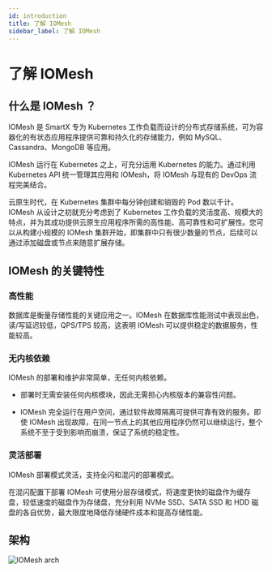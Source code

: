 ```yaml
---
id: introduction
title: 了解 IOMesh
sidebar_label: 了解 IOMesh
---
```


# 了解 IOMesh

## 什么是 IOMesh ？

IOMesh 是 SmartX 专为 Kubernetes 工作负载而设计的分布式存储系统，可为容器化的有状态应用程序提供可靠和持久化的存储能力，例如 MySQL、Cassandra、MongoDB 等应用。

IOMesh 运行在 Kubernetes 之上，可充分运用 Kubernetes 的能力。通过利用 Kubernetes API 统一管理其应用和 IOMesh，将 IOMesh 与现有的 DevOps 流程完美结合。

云原生时代，在 Kubernetes 集群中每分钟创建和销毁的 Pod 数以千计。IOMesh 从设计之初就充分考虑到了 Kubernetes 工作负载的灵活度高、规模大的特点，并为其成功提供云原生应用程序所需的高性能、高可靠性和可扩展性。您可以从构建小规模的 IOMesh 集群开始，即集群中只有很少数量的节点，后续可以通过添加磁盘或节点来随意扩展存储。

## IOMesh 的关键特性

### 高性能

数据库是衡量存储性能的关键应用之一。IOMesh 在数据库性能测试中表现出色，读/写延迟较低，QPS/TPS 较高，这表明 IOMesh 可以提供稳定的数据服务，性能较高。

### 无内核依赖

IOMesh 的部署和维护非常简单，无任何内核依赖。

- 部署时无需安装任何内核模块，因此无需担心内核版本的兼容性问题。

- IOMesh 完全运行在用户空间，通过软件故障隔离可提供可靠有效的服务。即使 IOMesh 出现故障，在同一节点上的其他应用程序仍然可以继续运行，整个系统不至于受到影响而崩溃，保证了系统的稳定性。
  
### 灵活部署

IOMesh 部署模式灵活，支持全闪和混闪的部署模式。

在混闪配置下部署 IOMesh 可使用分层存储模式，将速度更快的磁盘作为缓存盘，较低速度的磁盘作为存储盘，充分利用 NVMe SSD、SATA SSD 和 HDD 磁盘的各自优势，最大限度地降低存储硬件成本和提高存储性能。

## 架构

![IOMesh arch](https://user-images.githubusercontent.com/78140947/122766241-e2352c00-d2d3-11eb-9630-bb5b428c3178.png)

